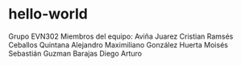 # hello-world
Grupo EVN302 
Miembros del equipo:
Aviña Juarez Cristian Ramsés
Ceballos Quintana Alejandro Maximiliano
González Huerta Moisés Sebastián
Guzman Barajas Diego Arturo
